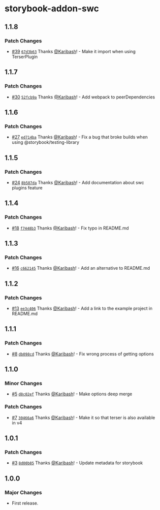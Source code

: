 # storybook-addon-swc

## 1.1.8

### Patch Changes

- [#39](https://github.com/Karibash/storybook-addon-swc/pull/39) [`67d3b63`](https://github.com/Karibash/storybook-addon-swc/commit/67d3b630395e80a380eeb81906cf2239da997c13) Thanks [@Karibash](https://github.com/Karibash)! - Make it import when using TerserPlugin

## 1.1.7

### Patch Changes

- [#30](https://github.com/Karibash/storybook-addon-swc/pull/30) [`52fcb9a`](https://github.com/Karibash/storybook-addon-swc/commit/52fcb9a3979f1e18284651a4d0405d38516523e9) Thanks [@Karibash](https://github.com/Karibash)! - Add webpack to peerDependencies

## 1.1.6

### Patch Changes

- [#27](https://github.com/Karibash/storybook-addon-swc/pull/27) [`ed714ba`](https://github.com/Karibash/storybook-addon-swc/commit/ed714baecdb02df7efaebdeb8da4ef47d74c1e50) Thanks [@Karibash](https://github.com/Karibash)! - Fix a bug that broke builds when using @storybook/testing-library

## 1.1.5

### Patch Changes

- [#24](https://github.com/Karibash/storybook-addon-swc/pull/24) [`8b587da`](https://github.com/Karibash/storybook-addon-swc/commit/8b587daf84044b4a66c95ee2eeb1530d21e9295d) Thanks [@Karibash](https://github.com/Karibash)! - Add documentation about swc plugins feature

## 1.1.4

### Patch Changes

- [#18](https://github.com/Karibash/storybook-addon-swc/pull/18) [`f7448b3`](https://github.com/Karibash/storybook-addon-swc/commit/f7448b39db8f4e450a25989956a6051a260f1197) Thanks [@Karibash](https://github.com/Karibash)! - Fix typo in README.md

## 1.1.3

### Patch Changes

- [#16](https://github.com/Karibash/storybook-addon-swc/pull/16) [`c662145`](https://github.com/Karibash/storybook-addon-swc/commit/c662145c682ea0a4201c4f83555afc4ee448652c) Thanks [@Karibash](https://github.com/Karibash)! - Add an alternative to README.md

## 1.1.2

### Patch Changes

- [#13](https://github.com/Karibash/storybook-addon-swc/pull/13) [`ee3c406`](https://github.com/Karibash/storybook-addon-swc/commit/ee3c40644ebc63822820487cd48b90a56db9d298) Thanks [@Karibash](https://github.com/Karibash)! - Add a link to the example project in README.md

## 1.1.1

### Patch Changes

- [#8](https://github.com/Karibash/storybook-addon-swc/pull/8) [`db098cd`](https://github.com/Karibash/storybook-addon-swc/commit/db098cd39a9e5663545716f4b917cf5e2e578da9) Thanks [@Karibash](https://github.com/Karibash)! - Fix wrong process of getting options

## 1.1.0

### Minor Changes

- [#5](https://github.com/Karibash/storybook-addon-swc/pull/5) [`d8c02ef`](https://github.com/Karibash/storybook-addon-swc/commit/d8c02ef518cf7a56fee9e07c019f58c4c3729ade) Thanks [@Karibash](https://github.com/Karibash)! - Make options deep merge

### Patch Changes

- [#7](https://github.com/Karibash/storybook-addon-swc/pull/7) [`30466a6`](https://github.com/Karibash/storybook-addon-swc/commit/30466a64a1ba2f7d96c41f26c907423b2828e7bb) Thanks [@Karibash](https://github.com/Karibash)! - Make it so that terser is also available in v4

## 1.0.1

### Patch Changes

- [#3](https://github.com/Karibash/storybook-addon-swc/pull/3) [`8d00b85`](https://github.com/Karibash/storybook-addon-swc/commit/8d00b853b0a02e79f061281c6618f1cf8fbc69f1) Thanks [@Karibash](https://github.com/Karibash)! - Update metadata for storybook

## 1.0.0

### Major Changes

- First release.
